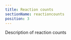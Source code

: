 ```yaml
---
title: Reaction counts
sectionName: reactioncounts
position: 3
---
```


Description of reaction counts